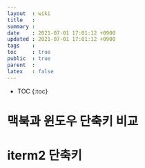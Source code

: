 ```yaml
---
layout  : wiki
title   : 
summary : 
date    : 2021-07-01 17:01:12 +0900
updated : 2021-07-01 17:01:12 +0900
tags    : 
toc     : true
public  : true
parent  : 
latex   : false
---
```

* TOC
{:toc}

# 맥북과 윈도우 단축키 비교

# iterm2 단축키

# 
